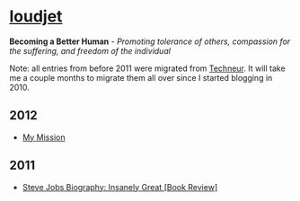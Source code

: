 [loudjet](http://loudjet.com)
============================

**Becoming a Better Human** - *Promoting tolerance of others, compassion for the suffering, and freedom of the individual*

Note: all entries from before 2011 were migrated from [Techneur](http://techneur.com). It will take me a couple months to migrate them all over since I started blogging in 2010.

2012
----
* [My
  Mission](https://github.com/jprichardson/loudjet.com/blob/master/articles/2012/04/my-mission.md)


2011
----
* [Steve Jobs Biography: Insanely Great [Book Review]](https://github.com/jprichardson/loudjet.com/blob/master/articles/2011/11/steve-jobs-biography-insanely-great.md)

